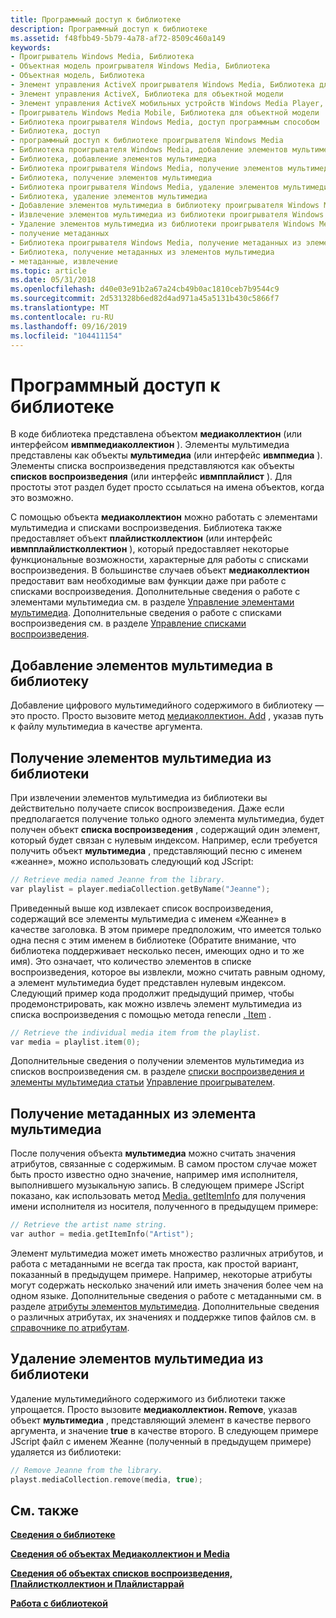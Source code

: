 ```yaml
---
title: Программный доступ к библиотеке
description: Программный доступ к библиотеке
ms.assetid: f48fbb49-5b79-4a78-af72-8509c460a149
keywords:
- Проигрыватель Windows Media, Библиотека
- Объектная модель проигрывателя Windows Media, Библиотека
- Объектная модель, Библиотека
- Элемент управления ActiveX проигрывателя Windows Media, Библиотека для объектной модели
- Элемент управления ActiveX, Библиотека для объектной модели
- Элемент управления ActiveX мобильных устройств Windows Media Player, Библиотека для объектной модели
- Проигрыватель Windows Media Mobile, Библиотека для объектной модели
- Библиотека проигрывателя Windows Media, доступ программным способом
- Библиотека, доступ
- программный доступ к библиотеке проигрывателя Windows Media
- Библиотека проигрывателя Windows Media, добавление элементов мультимедиа
- Библиотека, добавление элементов мультимедиа
- Библиотека проигрывателя Windows Media, получение элементов мультимедиа
- Библиотека, получение элементов мультимедиа
- Библиотека проигрывателя Windows Media, удаление элементов мультимедиа
- Библиотека, удаление элементов мультимедиа
- Добавление элементов мультимедиа в библиотеку проигрывателя Windows Media
- Извлечение элементов мультимедиа из библиотеки проигрывателя Windows Media
- Удаление элементов мультимедиа из библиотеки проигрывателя Windows Media
- получение метаданных
- Библиотека проигрывателя Windows Media, получение метаданных из элементов мультимедиа
- Библиотека, получение метаданных из элементов мультимедиа
- метаданные, извлечение
ms.topic: article
ms.date: 05/31/2018
ms.openlocfilehash: d40e03e91b2a67a24cb49b0ac1810ceb7b9544c9
ms.sourcegitcommit: 2d531328b6ed82d4ad971a45a5131b430c5866f7
ms.translationtype: MT
ms.contentlocale: ru-RU
ms.lasthandoff: 09/16/2019
ms.locfileid: "104411154"
---
```

# <a name="accessing-the-library-programmatically"></a>Программный доступ к библиотеке

В коде библиотека представлена объектом **медиаколлектион** (или интерфейсом **ивмпмедиаколлектион** ). Элементы мультимедиа представлены как объекты **мультимедиа** (или интерфейс **ивмпмедиа** ). Элементы списка воспроизведения представляются как объекты **списков воспроизведения** (или интерфейс **ивмпплайлист** ). Для простоты этот раздел будет просто ссылаться на имена объектов, когда это возможно.

С помощью объекта **медиаколлектион** можно работать с элементами мультимедиа и списками воспроизведения. Библиотека также предоставляет объект **плайлистколлектион** (или интерфейс **ивмпплайлистколлектион** ), который предоставляет некоторые функциональные возможности, характерные для работы с списками воспроизведения. В большинстве случаев объект **медиаколлектион** предоставит вам необходимые вам функции даже при работе с списками воспроизведения. Дополнительные сведения о работе с элементами мультимедиа см. в разделе [Управление элементами мультимедиа](managing-media-items.md). Дополнительные сведения о работе с списками воспроизведения см. в разделе [Управление списками воспроизведения](managing-playlists.md).

## <a name="adding-media-items-to-the-library"></a>Добавление элементов мультимедиа в библиотеку

Добавление цифрового мультимедийного содержимого в библиотеку — это просто. Просто вызовите метод [медиаколлектион. Add](mediacollection-add.md) , указав путь к файлу мультимедиа в качестве аргумента.

## <a name="retrieving-media-items-from-the-library"></a>Получение элементов мультимедиа из библиотеки

При извлечении элементов мультимедиа из библиотеки вы действительно получаете список воспроизведения. Даже если предполагается получение только одного элемента мультимедиа, будет получен объект **списка воспроизведения** , содержащий один элемент, который будет связан с нулевым индексом. Например, если требуется получить объект **мультимедиа** , представляющий песню с именем «жеанне», можно использовать следующий код JScript:


```C++
// Retrieve media named Jeanne from the library.
var playlist = player.mediaCollection.getByName("Jeanne");

```



Приведенный выше код извлекает список воспроизведения, содержащий все элементы мультимедиа с именем «Жеанне» в качестве заголовка. В этом примере предположим, что имеется только одна песня с этим именем в библиотеке (Обратите внимание, что библиотека поддерживает несколько песен, имеющих одно и то же имя). Это означает, что количество элементов в списке воспроизведения, которое вы извлекли, можно считать равным одному, а элемент мультимедиа будет представлен нулевым индексом. Следующий пример кода продолжит предыдущий пример, чтобы продемонстрировать, как можно извлечь элемент мультимедиа из списка воспроизведения с помощью метода renесли [. Item](playlist-item.md) .


```C++
// Retrieve the individual media item from the playlist.
var media = playlist.item(0);

```



Дополнительные сведения о получении элементов мультимедиа из списков воспроизведения см. в разделе [списки воспроизведения и элементы мультимедиа статьи](playlists-and-media-items.md) [Управление проигрывателем](player-control-guide.md).

## <a name="retrieving-metadata-from-a-media-item"></a>Получение метаданных из элемента мультимедиа

После получения объекта **мультимедиа** можно считать значения атрибутов, связанные с содержимым. В самом простом случае может быть просто известно одно значение, например имя исполнителя, выполнившего музыкальную запись. В следующем примере JScript показано, как использовать метод [Media. getItemInfo](media-getiteminfo.md) для получения имени исполнителя из носителя, полученного в предыдущем примере:


```C++
// Retrieve the artist name string.
var author = media.getItemInfo("Artist");

```



Элемент мультимедиа может иметь множество различных атрибутов, и работа с метаданными не всегда так проста, как простой вариант, показанный в предыдущем примере. Например, некоторые атрибуты могут содержать несколько значений или иметь значения более чем на одном языке. Дополнительные сведения о работе с метаданными см. в разделе [атрибуты элементов мультимедиа](media-item-attributes.md). Дополнительные сведения о различных атрибутах, их значениях и поддержке типов файлов см. в [справочнике по атрибутам](attribute-reference.md).

## <a name="removing-media-items-from-the-library"></a>Удаление элементов мультимедиа из библиотеки

Удаление мультимедийного содержимого из библиотеки также упрощается. Просто вызовите **медиаколлектион. Remove**, указав объект **мультимедиа** , представляющий элемент в качестве первого аргумента, и значение **true** в качестве второго. В следующем примере JScript файл с именем Жеанне (полученный в предыдущем примере) удаляется из библиотеки:


```C++
// Remove Jeanne from the library.
playst.mediaCollection.remove(media, true);

```



## <a name="related-topics"></a>См. также

<dl> <dt>

[**Сведения о библиотеке**](about-the-library.md)
</dt> <dt>

[**Сведения об объектах Медиаколлектион и Media**](about-the-mediacollection-and-media-objects.md)
</dt> <dt>

[**Сведения об объектах списков воспроизведения, Плайлистколлектион и Плайлистаррай**](about-the-playlist--playlistcollection--and-playlistarray-objects.md)
</dt> <dt>

[**Работа с библиотекой**](working-with-the-library.md)
</dt> </dl>

 

 




